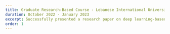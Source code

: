 ```yaml
---
title: Graduate Research-Based Course - Lebanese International University (LIU)
duration: October 2022 - January 2023
excerpt: Successfully presented a research paper on deep learning-based sign language recognition as a partial fulfillment of the Professional Issues in Computing course.
order: 1
---
```

